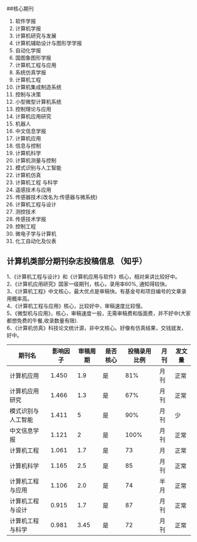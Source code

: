 ##核心期刊

1. 软件学报 
2. 计算机学报
3. 计算机研究与发展 
4. 计算机辅助设计与图形学学报
5. 自动化学报
6.  国图象图形学报
7.  计算机工程与应用
8.  系统仿真学报
9.  计算机工程
10.  计算机集成制造系统
11.  控制与决策
12.  小型微型计算机系统
13.  控制理论与应用 
14.  计算机应用研究 
15.  机器人 
16.  中文信息学报
17.  计算机应用
18.  信息与控制 
19.  计算机科学 
20.  计算机测量与控制
21.  模式识别与人工智能
22.  计算机仿真 
23.  计算机工程 与科学
24.  遥感技术与应用
25.  传感器技术(改名为:传感器与微系统) 
26.  计算机工程与设计
27.  测控技术
28.  传感技术学报
29.  控制工程 
30.  微电子学与计算机
31.  化工自动化及仪表

## 计算机类部分期刊杂志投稿信息 （知乎） 
1、《计算机工程与设计》和《计算机应用与软件》核心，相对来讲比较好中。  
2、《计算机应用研究》国家一级期刊，核心，录用率60%, 通知得较快。   
3、《计算机工程》中文核心，最大优点是审稿快。有基金号和项目编号的文章录用概率高。  
4、《计算机工程与应用》核心，比较好中，审稿速度比较慢。   
5、《微型机与应用》，核心，审稿速度一般，无需审稿费和版面费，并不好中(大家都想免费的午餐,收录数量有限).   
6、《计算机仿真》科技论文统计源，非中文核心。好像有仿真结果，交钱就发，好中。



| 期刊名 | 影响因子 | 审稿周期 | 是否核心 | 投稿录用比例 | 月刊 | 发文量 |
| - | - | - | - | - | - | - |
| 计算机应用 | 1.450 | 1.9 | 是 | 81% | 月刊 | 正常 |
| 计算机应用研究 | 1.466 | 1.3 | 是 | 67% | 月刊 | 正常 |
| 模式识别与人工智能 | 1.411 | 5  | 是 | 90% | 月刊| 少 |
| 中文信息学报 | 1.121 | 2 | 是 | 100% | 月刊 | 正常 |
| 计算机工程 | 1.061 | 1.7 | 是 | 73 | 月 | 正常 |
| 计算机科学 | 1.165 | 2.5 | 是 | 85 | 月刊 | 正常 |
| 计算机工程与应用 | 1.106 | 2.0 | 是 | 74 | 半月 |  正常 |
| 计算机工程与设计 | 0.915 | 1.7 | 是 | 87 | 月刊 | 正常 |
| 计算机工程与科学 | 0.981 | 3.45 | 是 | 72 | 月刊 | 正常 |

